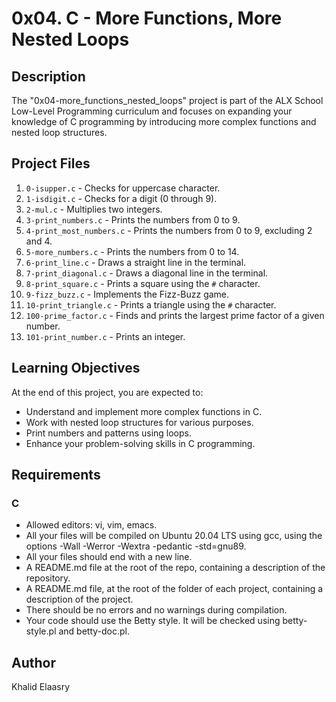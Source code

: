# 0x04. C - More Functions, More Nested Loops

## Description

The "0x04-more_functions_nested_loops" project is part of the ALX School Low-Level Programming curriculum and focuses on expanding your knowledge of C programming by introducing more complex functions and nested loop structures.

## Project Files

1. `0-isupper.c` - Checks for uppercase character.
2. `1-isdigit.c` - Checks for a digit (0 through 9).
3. `2-mul.c` - Multiplies two integers.
4. `3-print_numbers.c` - Prints the numbers from 0 to 9.
5. `4-print_most_numbers.c` - Prints the numbers from 0 to 9, excluding 2 and 4.
6. `5-more_numbers.c` - Prints the numbers from 0 to 14.
7. `6-print_line.c` - Draws a straight line in the terminal.
8. `7-print_diagonal.c` - Draws a diagonal line in the terminal.
9. `8-print_square.c` - Prints a square using the `#` character.
10. `9-fizz_buzz.c` - Implements the Fizz-Buzz game.
11. `10-print_triangle.c` - Prints a triangle using the `#` character.
12. `100-prime_factor.c` - Finds and prints the largest prime factor of a given number.
13. `101-print_number.c` - Prints an integer.


## Learning Objectives

At the end of this project, you are expected to:

- Understand and implement more complex functions in C.
- Work with nested loop structures for various purposes.
- Print numbers and patterns using loops.
- Enhance your problem-solving skills in C programming.

## Requirements

### C

- Allowed editors: vi, vim, emacs.
- All your files will be compiled on Ubuntu 20.04 LTS using gcc, using the options -Wall -Werror -Wextra -pedantic -std=gnu89.
- All your files should end with a new line.
- A README.md file at the root of the repo, containing a description of the repository.
- A README.md file, at the root of the folder of each project, containing a description of the project.
- There should be no errors and no warnings during compilation.
- Your code should use the Betty style. It will be checked using betty-style.pl and betty-doc.pl.

## Author

Khalid Elaasry
